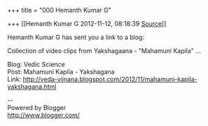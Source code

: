 +++
title = "000 Hemanth Kumar G"

+++
[[Hemanth Kumar G	2012-11-12, 08:18:39 [Source](https://groups.google.com/g/bvparishat/c/3-AM4ssTpMc)]]



Hemanth Kumar G has sent you a link to a blog:  
  
Collection of video clips from Yakshagaana - "Mahamuni Kapila" ...  
  
Blog: Vedic Science  
Post: Mahamuni Kapila - Yakshagana  
Link: <http://veda-vijnana.blogspot.com/2012/11/mahamuni-kapila-yakshagana.html>  
  
--  
Powered by Blogger  
<http://www.blogger.com/>  

